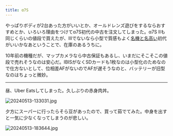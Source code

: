 ```yaml
---
title: α7S
---
```


やっぱりボディが2台あった方がいいとか、オールドレンズ遊びをするならおすすめとか、いろいろ理由をつけてα7S初代の中古を注文してしまった。α7S IIも同じくらいの値段で買えたが、IIIでないなら小型で質感もよく[名機と名高い](https://photo.yodobashi.com/sony/focus/unforgettable_cameras_2)初代がいいかなあということで、在庫のあるうちに。

10年前の機種だが、マップカメラなら中古保証もあるし、いまだにそこそこの値段で売れそうなのは安心だ。IBISがなくSDカードも1枚なのは小型化のためなので仕方ないとして、位相差AFがないのでAFが遅そうなのと、バッテリーが旧型なのはちょっと微妙。

---

昼、Uber Eatsしてしまった。久しぶりの赤身肉丼。

![20240513-133031.jpg](https://ceshmina-photos.s3.ap-northeast-1.amazonaws.com/medium/202405/20240513-133031.jpg)

夕方にスーパーに行ったらそら豆があったので、買って茹でてみた。中身を出すと一気に少なくなってしまうのが悲しい。

![20240513-183644.jpg](https://ceshmina-photos.s3.ap-northeast-1.amazonaws.com/medium/202405/20240513-183644.jpg)
